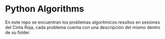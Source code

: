 # Python Algorithms

En este repo se encuentran los problemas algorítmicos resultos en sesiones del Cinta Roja, cada problema cuenta con una descripción del mismo dentro de su folder.
